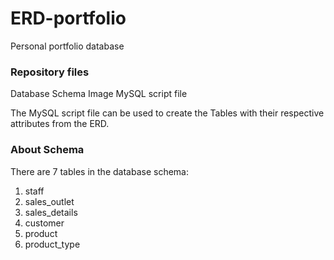 # ERD-portfolio
Personal portfolio database

### Repository files

Database Schema Image
MySQL script file

The MySQL script file can be used to create the Tables with their respective attributes from the ERD.

### About Schema

There are 7 tables in the database schema:
1. staff
2. sales_outlet
3. sales_details
4. customer
5. product
6. product_type

